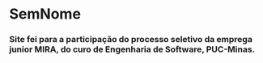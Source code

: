 # SemNome

<h3>Site fei para a participação do processo seletivo da emprega junior MIRA, do curo de Engenharia de Software, PUC-Minas.  </h3>
